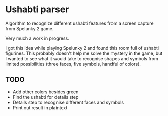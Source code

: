 # Ushabti parser

Algorithm to recognize different ushabti features from a screen capture from Spelunky 2 game.

Very much a work in progress.

I got this idea while playing Spelunky 2 and found this room full of ushabti figurines.
This probably doesn't help me solve the mystery in the game, but I wanted to see what it would
take to recognise shapes and symbols from limited possibilities (three faces, five symbols, handful of colors).

## TODO

- Add other colors besides green
- Find the ushabti for details step
- Details step to recognise different faces and symbols
- Print out result in plaintext
